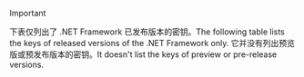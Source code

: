 
> [!IMPORTANT]
> <span data-ttu-id="72ee9-101">下表仅列出了 .NET Framework 已发布版本的密钥。</span><span class="sxs-lookup"><span data-stu-id="72ee9-101">The following table lists the keys of released versions of the .NET Framework only.</span></span> <span data-ttu-id="72ee9-102">它并没有列出预览版或预发布版本的密钥。</span><span class="sxs-lookup"><span data-stu-id="72ee9-102">It doesn't list the keys of preview or pre-release versions.</span></span>
